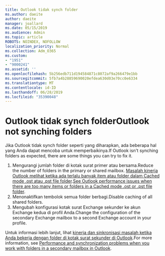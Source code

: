 ```yaml
---
title: Outlook tidak synch folder
ms.author: daeite
author: daeite
manager: joallard
ms.date: 05/15/2019
ms.audience: Admin
ms.topic: article
ROBOTS: NOINDEX, NOFOLLOW
localization_priority: Normal
ms.collection: Adm_O365
ms.custom:
- "1951"
- "9000241"
ms.assetid: ''
ms.openlocfilehash: 5b256edb711d194584871c8072af9a266479e1bb
ms.sourcegitcommit: 5fb7a4b28859690020efdea630d03e70cc0e6334
ms.translationtype: MT
ms.contentlocale: id-ID
ms.lasthandoff: 06/28/2019
ms.locfileid: "35390048"
---
```

# <a name="outlook-not-synching-folders"></a><span data-ttu-id="5806f-102">Outlook tidak synch folder</span><span class="sxs-lookup"><span data-stu-id="5806f-102">Outlook not synching folders</span></span>

<span data-ttu-id="5806f-103">Jika Outlook tidak synch folder seperti yang diharapkan, ada beberapa hal yang Anda dapat mencoba untuk memperbaikinya.</span><span class="sxs-lookup"><span data-stu-id="5806f-103">If Outlook isn't synching folders as expected, there are some things you can try to fix it.</span></span>

1. <span data-ttu-id="5806f-104">Mengurangi jumlah folder di kotak surat primer atau bersama.</span><span class="sxs-lookup"><span data-stu-id="5806f-104">Reduce the number of folders in the primary or shared mailbox.</span></span> <span data-ttu-id="5806f-105">[Masalah kinerja Outlook melihat ketika ada terlalu banyak item atau folder dalam Cached mode .ost atau .pst file folder](https://support.microsoft.com/help/2768656).</span><span class="sxs-lookup"><span data-stu-id="5806f-105">[See Outlook performance issues when there are too many items or folders in a Cached mode .ost or .pst file folder](https://support.microsoft.com/help/2768656).</span></span>
2. <span data-ttu-id="5806f-106">Menonaktifkan tembolok semua folder berbagi.</span><span class="sxs-lookup"><span data-stu-id="5806f-106">Disable caching of all shared folders.</span></span>
3. <span data-ttu-id="5806f-107">Mengubah konfigurasi kotak surat Exchange sekunder ke akun Exchange kedua di profil Anda.</span><span class="sxs-lookup"><span data-stu-id="5806f-107">Change the configuration of the secondary Exchange mailbox to a second Exchange account in your profile.</span></span>

<span data-ttu-id="5806f-108">Untuk informasi lebih lanjut, lihat [kinerja dan sinkronisasi masalah ketika Anda bekerja dengan folder di kotak surat sekunder di Outlook](https://support.microsoft.com/help/3115602).</span><span class="sxs-lookup"><span data-stu-id="5806f-108">For more information, see [Performance and synchronization problems when you work with folders in a secondary mailbox in Outlook](https://support.microsoft.com/help/3115602).</span></span>